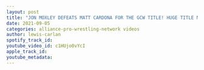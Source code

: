 ```yaml
---
layout: post
title: "JON MOXLEY DEFEATS MATT CARDONA FOR THE GCW TITLE! HUGE TITLE MATCH IS NOW SET!"
date: 2021-09-05
categories: alliance-pro-wrestling-network videos
author: lewis-carlan
spotify_track_id: 
youtube_video_id: c1HUjo0vYcI
apple_track_id: 
youtube_metadata: 
---
```

